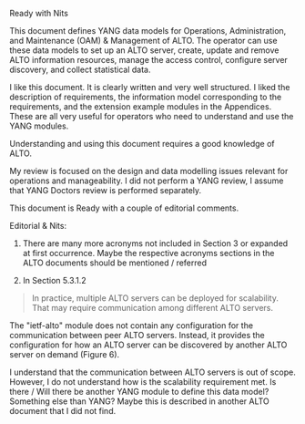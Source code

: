 Ready with Nits

This document defines YANG data models for Operations, Administration, and
Maintenance (OAM) & Management of ALTO. The operator can use these data models
to set up an ALTO server, create, update and remove ALTO information resources,
manage the access control, configure server discovery, and collect statistical
data.

I like this document. It is clearly written and very well structured. I liked
the description of requirements, the information model corresponding to the
requirements, and the extension example modules in the Appendices. These are
all very useful for operators who need to understand and use the YANG modules.

Understanding and using this document requires a good knowledge of ALTO.

My review is focused on the design and data modelling issues relevant for
operations and manageability. I did not perform a YANG review, I assume that
YANG Doctors review is performed separately.

This document is Ready with a couple of editorial comments.

Editorial & Nits:

1. There are many more acronyms not included in Section 3 or expanded at first
occurrence. Maybe the respective acronyms sections in the ALTO documents should
be mentioned / referred

2. In Section 5.3.1.2

> In practice, multiple ALTO servers can be deployed for scalability.
   That may require communication among different ALTO servers.

   The "ietf-alto" module does not contain any configuration for the
   communication between peer ALTO servers.  Instead, it provides the
   configuration for how an ALTO server can be discovered by another
   ALTO server on demand (Figure 6).

I understand that the communication between ALTO servers is out of scope.
However, I do not understand how is the scalability requirement met. Is there /
Will there be another YANG module to define this data model? Something else
than YANG? Maybe this is described in another ALTO document that I did not find.
